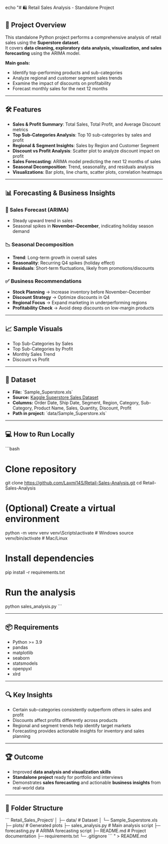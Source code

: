 echo "# 🛍️ Retail Sales Analysis - Standalone Project

## 📌 Project Overview
This standalone Python project performs a comprehensive analysis of retail sales using the **Superstore dataset**.  
It covers **data cleaning, exploratory data analysis, visualization, and sales forecasting** using the ARIMA model.

**Main goals:**
- Identify top-performing products and sub-categories  
- Analyze regional and customer segment sales trends  
- Examine the impact of discounts on profitability  
- Forecast monthly sales for the next 12 months  

---

## 🛠 Features

- **Sales & Profit Summary**: Total Sales, Total Profit, and Average Discount metrics  
- **Top Sub-Categories Analysis**: Top 10 sub-categories by sales and profit  
- **Regional & Segment Insights**: Sales by Region and Customer Segment  
- **Discount vs Profit Analysis**: Scatter plot to analyze discount impact on profit  
- **Sales Forecasting**: ARIMA model predicting the next 12 months of sales  
- **Seasonal Decomposition**: Trend, seasonality, and residuals analysis  
- **Visualizations**: Bar plots, line charts, scatter plots, correlation heatmaps  

---

## 📊 Forecasting & Business Insights

### 🔮 Sales Forecast (ARIMA)
- Steady upward trend in sales  
- Seasonal spikes in **November–December**, indicating holiday season demand  

### 📉 Seasonal Decomposition
- **Trend**: Long-term growth in overall sales  
- **Seasonality**: Recurring Q4 spikes (holiday effect)  
- **Residuals**: Short-term fluctuations, likely from promotions/discounts  

### ✅ Business Recommendations
- **Stock Planning** → Increase inventory before November–December  
- **Discount Strategy** → Optimize discounts in Q4  
- **Regional Focus** → Expand marketing in underperforming regions  
- **Profitability Check** → Avoid deep discounts on low-margin products  

---

## 📈 Sample Visuals

- Top Sub-Categories by Sales  
- Top Sub-Categories by Profit  
- Monthly Sales Trend  
- Discount vs Profit  

---

## 📝 Dataset
- **File:** \`Sample_Superstore.xls\`  
- **Source:** [Kaggle Superstore Sales Dataset](https://www.kaggle.com/datasets)  
- **Columns:** Order Date, Ship Date, Segment, Region, Category, Sub-Category, Product Name, Sales, Quantity, Discount, Profit  
- **Path in project:** \`data/Sample_Superstore.xls\`  

---

## 💻 How to Run Locally

\`\`\`bash
# Clone repository
git clone https://github.com/Laxmi14S/Retail-Sales-Analysis.git
cd Retail-Sales-Analysis

# (Optional) Create a virtual environment
python -m venv venv
venv\\Scripts\\activate      # Windows
source venv/bin/activate    # Mac/Linux

# Install dependencies
pip install -r requirements.txt

# Run the analysis
python sales_analysis.py
\`\`\`

---

## 📦 Requirements
- Python >= 3.9  
- pandas  
- matplotlib  
- seaborn  
- statsmodels  
- openpyxl  
- xlrd  

---

## 🔍 Key Insights
- Certain sub-categories consistently outperform others in sales and profit  
- Discounts affect profits differently across products  
- Regional and segment trends help identify target markets  
- Forecasting provides actionable insights for inventory and sales planning  

---

## 🏆 Outcome
- Improved **data analysis and visualization skills**  
- **Standalone project** ready for portfolio and interviews  
- Demonstrates **sales forecasting** and actionable **business insights** from real-world data  

---

## 📂 Folder Structure
\`\`\`
Retail_Sales_Project/
│
├─ data/                  # Dataset
│   └─ Sample_Superstore.xls
├─ plots/                 # Generated plots
├─ sales_analysis.py      # Main analysis script
├─ forecasting.py         # ARIMA forecasting script
├─ README.md              # Project documentation
├─ requirements.txt
└─ .gitignore
\`\`\`
" > README.md
